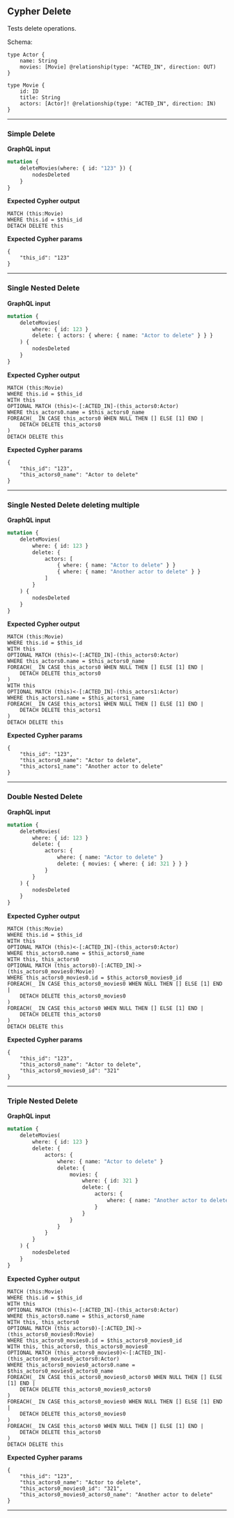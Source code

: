 ## Cypher Delete

Tests delete operations.

Schema:

```schema
type Actor {
    name: String
    movies: [Movie] @relationship(type: "ACTED_IN", direction: OUT)
}

type Movie {
    id: ID
    title: String
    actors: [Actor]! @relationship(type: "ACTED_IN", direction: IN)
}
```

---

### Simple Delete

**GraphQL input**

```graphql
mutation {
    deleteMovies(where: { id: "123" }) {
        nodesDeleted
    }
}
```

**Expected Cypher output**

```cypher
MATCH (this:Movie)
WHERE this.id = $this_id
DETACH DELETE this
```

**Expected Cypher params**

```cypher-params
{
    "this_id": "123"
}
```

---

### Single Nested Delete

**GraphQL input**

```graphql
mutation {
    deleteMovies(
        where: { id: 123 }
        delete: { actors: { where: { name: "Actor to delete" } } }
    ) {
        nodesDeleted
    }
}
```

**Expected Cypher output**

```cypher
MATCH (this:Movie)
WHERE this.id = $this_id
WITH this
OPTIONAL MATCH (this)<-[:ACTED_IN]-(this_actors0:Actor)
WHERE this_actors0.name = $this_actors0_name
FOREACH(_ IN CASE this_actors0 WHEN NULL THEN [] ELSE [1] END |
    DETACH DELETE this_actors0
)
DETACH DELETE this
```

**Expected Cypher params**

```cypher-params
{
    "this_id": "123",
    "this_actors0_name": "Actor to delete"
}
```

---

### Single Nested Delete deleting multiple

**GraphQL input**

```graphql
mutation {
    deleteMovies(
        where: { id: 123 }
        delete: {
            actors: [
                { where: { name: "Actor to delete" } }
                { where: { name: "Another actor to delete" } }
            ]
        }
    ) {
        nodesDeleted
    }
}
```

**Expected Cypher output**

```cypher
MATCH (this:Movie)
WHERE this.id = $this_id
WITH this
OPTIONAL MATCH (this)<-[:ACTED_IN]-(this_actors0:Actor)
WHERE this_actors0.name = $this_actors0_name
FOREACH(_ IN CASE this_actors0 WHEN NULL THEN [] ELSE [1] END |
    DETACH DELETE this_actors0
)
WITH this
OPTIONAL MATCH (this)<-[:ACTED_IN]-(this_actors1:Actor)
WHERE this_actors1.name = $this_actors1_name
FOREACH(_ IN CASE this_actors1 WHEN NULL THEN [] ELSE [1] END |
    DETACH DELETE this_actors1
)
DETACH DELETE this
```

**Expected Cypher params**

```cypher-params
{
    "this_id": "123",
    "this_actors0_name": "Actor to delete",
    "this_actors1_name": "Another actor to delete"
}
```

---

### Double Nested Delete

**GraphQL input**

```graphql
mutation {
    deleteMovies(
        where: { id: 123 }
        delete: {
            actors: {
                where: { name: "Actor to delete" }
                delete: { movies: { where: { id: 321 } } }
            }
        }
    ) {
        nodesDeleted
    }
}
```

**Expected Cypher output**

```cypher
MATCH (this:Movie)
WHERE this.id = $this_id
WITH this
OPTIONAL MATCH (this)<-[:ACTED_IN]-(this_actors0:Actor)
WHERE this_actors0.name = $this_actors0_name
WITH this, this_actors0
OPTIONAL MATCH (this_actors0)-[:ACTED_IN]->(this_actors0_movies0:Movie)
WHERE this_actors0_movies0.id = $this_actors0_movies0_id
FOREACH(_ IN CASE this_actors0_movies0 WHEN NULL THEN [] ELSE [1] END |
    DETACH DELETE this_actors0_movies0
)
FOREACH(_ IN CASE this_actors0 WHEN NULL THEN [] ELSE [1] END |
    DETACH DELETE this_actors0
)
DETACH DELETE this
```

**Expected Cypher params**

```cypher-params
{
    "this_id": "123",
    "this_actors0_name": "Actor to delete",
    "this_actors0_movies0_id": "321"
}
```

---

### Triple Nested Delete

**GraphQL input**

```graphql
mutation {
    deleteMovies(
        where: { id: 123 }
        delete: {
            actors: {
                where: { name: "Actor to delete" }
                delete: {
                    movies: {
                        where: { id: 321 }
                        delete: {
                            actors: {
                                where: { name: "Another actor to delete" }
                            }
                        }
                    }
                }
            }
        }
    ) {
        nodesDeleted
    }
}
```

**Expected Cypher output**

```cypher
MATCH (this:Movie)
WHERE this.id = $this_id
WITH this
OPTIONAL MATCH (this)<-[:ACTED_IN]-(this_actors0:Actor)
WHERE this_actors0.name = $this_actors0_name
WITH this, this_actors0
OPTIONAL MATCH (this_actors0)-[:ACTED_IN]->(this_actors0_movies0:Movie)
WHERE this_actors0_movies0.id = $this_actors0_movies0_id
WITH this, this_actors0, this_actors0_movies0
OPTIONAL MATCH (this_actors0_movies0)<-[:ACTED_IN]-(this_actors0_movies0_actors0:Actor)
WHERE this_actors0_movies0_actors0.name = $this_actors0_movies0_actors0_name
FOREACH(_ IN CASE this_actors0_movies0_actors0 WHEN NULL THEN [] ELSE [1] END |
    DETACH DELETE this_actors0_movies0_actors0
)
FOREACH(_ IN CASE this_actors0_movies0 WHEN NULL THEN [] ELSE [1] END |
    DETACH DELETE this_actors0_movies0
)
FOREACH(_ IN CASE this_actors0 WHEN NULL THEN [] ELSE [1] END |
    DETACH DELETE this_actors0
)
DETACH DELETE this
```

**Expected Cypher params**

```cypher-params
{
    "this_id": "123",
    "this_actors0_name": "Actor to delete",
    "this_actors0_movies0_id": "321",
    "this_actors0_movies0_actors0_name": "Another actor to delete"
}
```

---
